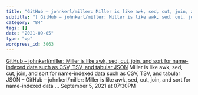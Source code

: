 ```yaml
---
title: "GitHub – johnkerl/miller: Miller is like awk, sed, cut, join, and sort for name-indexed data such as CSV, TSV, and tabular JSON"
subtitle: "[ GitHub – johnkerl/miller: Miller is like awk, sed, cut, join, and sort for name-indexed data such ..."
category: "84"
tags: []
date: "2021-09-05"
type: "wp"
wordpress_id: 3063
---
```

[ GitHub – johnkerl/miller: Miller is like awk, sed, cut, join, and sort for name-indexed data such as CSV, TSV, and tabular JSON](https://github.com/johnkerl/miller)
 Miller is like awk, sed, cut, join, and sort for name-indexed data such as CSV, TSV, and tabular JSON – GitHub – johnkerl/miller: Miller is like awk, sed, cut, join, and sort for name-indexed data …
September 5, 2021 at 07:30PM